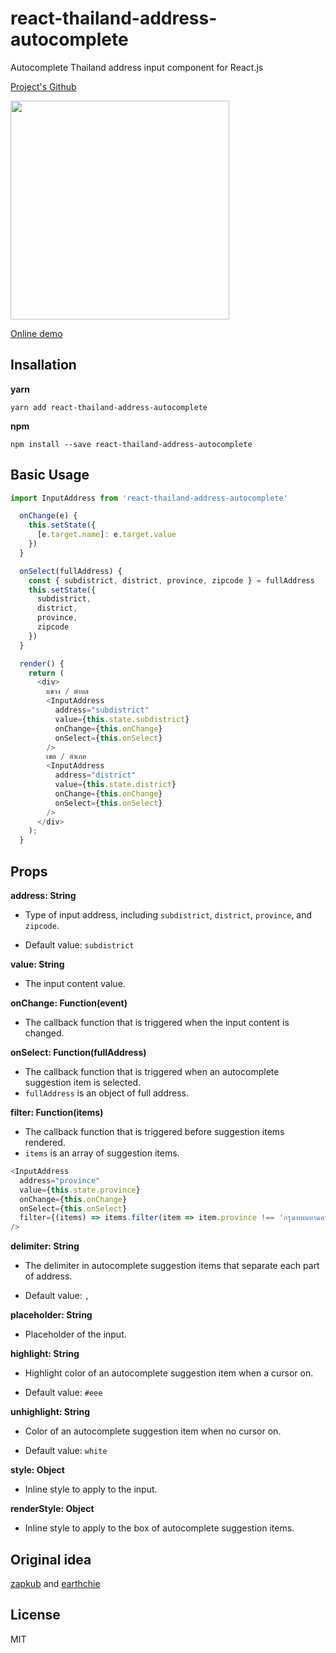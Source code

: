 # react-thailand-address-autocomplete
Autocomplete Thailand address input component for React.js

[Project's Github](https://github.com/winChawakorn/react-thailand-address-autocomplete)

<a href="https://winchawakorn.github.io/react-thailand-address-autocomplete" target="_blank"><img src="https://raw.githubusercontent.com/winChawakorn/react-thailand-address-autocomplete/master/assets/react-thailand-address-autocomplete.gif" height="350px"/></a>

[Online demo](https://winchawakorn.github.io/react-thailand-address-autocomplete)

## Insallation
**yarn**
```
yarn add react-thailand-address-autocomplete
```
**npm**
```
npm install --save react-thailand-address-autocomplete
```
## Basic Usage
```js
import InputAddress from 'react-thailand-address-autocomplete'
```
```js
  onChange(e) {
    this.setState({
      [e.target.name]: e.target.value
    })
  }

  onSelect(fullAddress) {
    const { subdistrict, district, province, zipcode } = fullAddress
    this.setState({
      subdistrict,
      district,
      province,
      zipcode
    })
  }

  render() {
    return (
      <div>
        แขวง / ตำบล
        <InputAddress
          address="subdistrict"
          value={this.state.subdistrict}
          onChange={this.onChange}
          onSelect={this.onSelect}
        />
        เขต / อำเภอ
        <InputAddress
          address="district"
          value={this.state.district}
          onChange={this.onChange}
          onSelect={this.onSelect}
        />
      </div>
    );
  }
```

## Props
**address: String**

- Type of input address, including `subdistrict`, `district`, `province`, and `zipcode`.

- Default value: `subdistrict`

**value: String**

- The input content value.

**onChange: Function(event)**

- The callback function that is triggered when the input content is changed.

**onSelect: Function(fullAddress)**

- The callback function that is triggered when an autocomplete suggestion item is selected.
- `fullAddress` is an object of full address.

**filter: Function(items)**

- The callback function that is triggered before suggestion items rendered.
- `items` is an array of suggestion items.
```js
<InputAddress
  address="province"
  value={this.state.province}
  onChange={this.onChange}
  onSelect={this.onSelect}
  filter={(items) => items.filter(item => item.province !== 'กรุงเทพมหานคร')}
/>
```

**delimiter: String**

- The delimiter in autocomplete suggestion items that separate each part of address.

- Default value: `, `

**placeholder: String**

- Placeholder of the input.

**highlight: String**

- Highlight color of an autocomplete suggestion item when a cursor on.

- Default value: `#eee`

**unhighlight: String**

- Color of an autocomplete suggestion item when no cursor on.

- Default value: `white`

**style: Object**

- Inline style to apply to the input.

**renderStyle: Object**

- Inline style to apply to the box of autocomplete suggestion items.

## Original idea
[zapkub](https://github.com/zapkub/react-thailand-address-typeahead) and [earthchie](https://github.com/earthchie/jquery.Thailand.js)

## License
MIT
